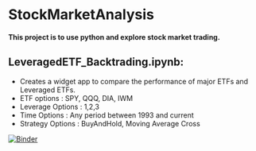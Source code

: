 # StockMarketAnalysis

#### This project is to use python and explore stock market trading. 

## LeveragedETF_Backtrading.ipynb:
- Creates a widget app to compare the performance of major ETFs and Leveraged ETFs. 
- ETF options : SPY, QQQ, DIA, IWM
- Leverage Options : 1,2,3
- Time Options : Any period between 1993 and current
- Strategy Options : BuyAndHold, Moving Average Cross



[![Binder](https://mybinder.org/badge_logo.svg)](https://mybinder.org/v2/gh/ravirejo/StockMarketAnalysis/main)

